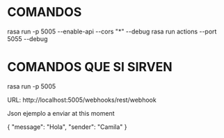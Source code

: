 # COMANDOS

rasa run -p 5005 --enable-api --cors "*" --debug
rasa run actions --port 5055 --debug 


# COMANDOS QUE SI SIRVEN
rasa run -p 5005

URL: http://localhost:5005/webhooks/rest/webhook

Json ejemplo a enviar at this moment

{
    "message": "Hola",
    "sender": "Camila"
}

